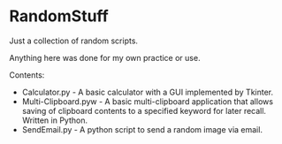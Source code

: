 # RandomStuff
Just a collection of random scripts.

Anything here was done for my own practice or use.

Contents:

- Calculator.py - A basic calculator with a GUI implemented by Tkinter.
- Multi-Clipboard.pyw - A basic multi-clipboard application that allows saving of clipboard contents to a specified keyword for later recall. Written in Python.
- SendEmail.py - A python script to send a random image via email.
